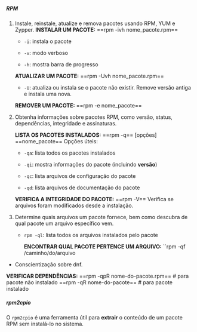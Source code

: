 ##### **RPM**

1. Instale, reinstale, atualize e remova pacotes usando RPM, YUM e Zypper.
	**INSTALAR UM PACOTE:**
	==rpm -ivh nome_pacote.rpm==
	
	- `-i`: instala o pacote
	    
	- `-v`: modo verboso
	    
	- `-h`: mostra barra de progresso
	
	**ATUALIZAR UM PACOTE:**
	==rpm -Uvh nome_pacote.rpm==
	
	- `-U`: atualiza ou instala se o pacote não existir. Remove versão antiga e instala uma nova.
	
	**REMOVER UM PACOTE:**
	==rpm -e nome_pacote==



2. Obtenha informações sobre pacotes RPM, como versão, status, dependências, integridade e assinaturas.

	**LISTA OS PACOTES INSTALADOS:**
	==rpm -q== [opções] ==nome_pacote==
	Opções úteis:
	
	- `-qa`: lista todos os pacotes instalados
	    
	- `-qi`: mostra informações do pacote (incluindo **versão**)
	    
	
	    
	- `-qc`: lista arquivos de configuração do pacote
	    
	- `-qd`: lista arquivos de documentação do pacote
	
	**VERIFICA A INTEGRIDADE DO PACOTE:**
	==rpm -V==
	Verifica se arquivos foram modificados desde a instalação.



3. Determine quais arquivos um pacote fornece, bem como descubra de qual pacote um arquivo específico vem.

	- `rpm -ql`: lista todos os arquivos instalados pelo pacote
	
		**ENCONTRAR QUAL PACOTE PERTENCE UM ARQUIVO:**
		``rpm -qf /caminho/do/arquivo




- Conscientização sobre dnf.










**VERIFICAR DEPENDÊNCIAS:**
==rpm -qpR nome-do-pacote.rpm==         # para pacote não instalado
==rpm -qR nome-do-pacote==                  # para pacote instalado


##### **rpm2cpio**

O `rpm2cpio` é uma ferramenta útil para **extrair** o conteúdo de um pacote RPM sem instalá-lo no sistema.